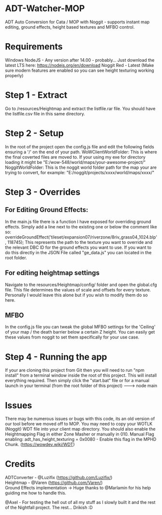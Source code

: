 

# ADT-Watcher-MOP
ADT Auto Conversion for Cata / MOP with Noggit - supports instant map editing, ground effects, height based textures and MFBO control.

# Requirements
Windows
NodeJS - Any version after 14.00 - probably... Just download the latest LTS here:
https://nodejs.org/en/download
Noggit Red - Latest (Make sure modern features are enabled so you can see height texturing working properly)

# Step 1 - Extract 
Go to /resources/Heightmap and extract the listfile.rar file. You should have the listfile.csv file in this same directory. 

# Step 2 - Setup 
In the root of the project open the config.js file and edit the following fields ensuring a '/' on the end of your path.
  WoWClientWorldFolder: This is where the final coverted files are moved to. If your using my exe for directory loading it might be "E:/wow-548/world/maps/your-awesome-project/"
  NoggitWorldFolder: This is the noggit world folder path for the map your are trying to convert, for example: "E:/noggit/projects/xxxx/world/maps/xxxx/"

# Step 3 - Overrides
## For Editing Ground Effects:
In the main.js file there is a function I have exposed for overriding ground effects. Simply add a line next to the existing one or below the comment like so:
overrideGroundEffect('tileset/expansion07/riverzone/8riv_grass04_1024.blp', 118745);
This represents the path to the texture you want to override and the relevant DBC ID for the ground effects you want to use.
If you want to do this directly in the JSON File called "ge_data.js" you can located in the root folder.

## For editing heightmap settings
Navigate to the resources/Heightmap/config/ folder and open the global.cfg file.
This file determines the values of scale and offsets for every texture. Personally I would leave this alone but if you wish to modify them do so here.

## MFBO
In the config.js file you can tweak the global MFBO settings for the 'Ceiling' of your map / the death barrier below a certain Z height. You can easily get these values from noggit to set them specifically for your use case. 

# Step 4 - Running the app
If your are cloning this project from Git then you will need to run "npm install" from a terminal window inside the root of this project. This will install everything required. 
Then simply click the "start.bat" file or for a manual launch in your terminal (from the root folder of this project) ---> node main


# Issues
There may be numerous issues or bugs with this code, its an old version of our tool before we moved off to MOP. 
You may need to copy your WOTLK (Noggit) WDT file into your client map directory. You should also enable the Heightmapping Flag in either Zone Masher or manually in 010.
    Manual Flag enabling:  adt_has_height_texturing = 0x0080 - Enable this flag in the MPHD Chunk. (https://wowdev.wiki/WDT)


# Credits
ADTConverter - @Luzifix (https://github.com/Luzifix/)  
Heightmap - @Varen (https://github.com/Varen/)  
Ground Effects implementation -> Huge thanks to @Marlamin for his help guiding me how to handle this.  

@Axel - For testing the hell out of all my stuff as I slowly built it and the rest of the Nightfall project.
The rest... Drikish :D  